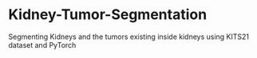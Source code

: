 # Kidney-Tumor-Segmentation
Segmenting Kidneys and the tumors existing inside kidneys using KITS21 dataset and PyTorch 
